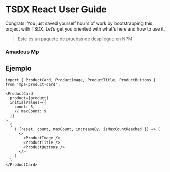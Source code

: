 # TSDX React User Guide

Congrats! You just saved yourself hours of work by bootstrapping this project with TSDX. Let’s get you oriented with what’s here and how to use it.

> Este es un paquete de pruebas de despliegue en NPM

### Amadeus Mp

## Ejemplo
```
import { ProductCard, ProductImage, ProductTitle, ProductButtons } from 'mpa-product-card';
```

```
<ProductCard
  product={product}
  initialValues={{
    count: 5,
    // maxCount: 9
  }}
>
  {
    ( {reset, count, maxCount, increaseBy, isMaxCountReached }) => (
      <>
        <ProductImage />
        <ProductTitle />
        <ProductButtons />
      </>
    )
  }
</ProductCard>
```
